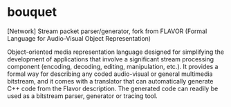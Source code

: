 bouquet
=======

[Network] Stream packet parser/generator, fork from FLAVOR (Formal Language for Audio-Visual Object Representation)

Object-oriented media representation language designed for simplifying the development of applications that
involve a significant stream processing component (encoding, decoding, editing, manipulation, etc.).
It provides a formal way for describing any coded audio-visual or general multimedia bitstream, and it comes with
a translator that can automatically generate C++ code from the Flavor description.
The generated code can readily be used as a bitstream parser, generator or tracing tool.
